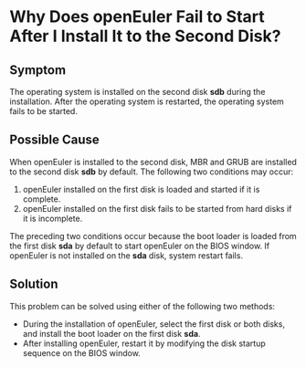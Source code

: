 # Why Does openEuler Fail to Start After I Install It to the Second Disk?<a name="EN-US_TOPIC_0214071180"></a>

## Symptom<a name="en-us_topic_0151920731_sf8787c1a7e564af4ad6d72b45d07f036"></a>

The operating system is installed on the second disk  **sdb**  during the installation. After the operating system is restarted, the operating system fails to be started.

## Possible Cause<a name="en-us_topic_0151920731_s2c25517ecc454d8eaaa7b81616ea29e8"></a>

When openEuler is installed to the second disk, MBR and GRUB are installed to the second disk  **sdb**  by default. The following two conditions may occur:

1.  openEuler installed on the first disk is loaded and started if it is complete.
2.  openEuler installed on the first disk fails to be started from hard disks if it is incomplete.

The preceding two conditions occur because the boot loader is loaded from the first disk  **sda**  by default to start openEuler on the BIOS window. If openEuler is not installed on the  **sda**  disk, system restart fails.

## Solution<a name="en-us_topic_0151920731_s9c2d562eab3549f3a0d44f642c8c118a"></a>

This problem can be solved using either of the following two methods:

-   During the installation of openEuler, select the first disk or both disks, and install the boot loader on the first disk  **sda**.
-   After installing openEuler, restart it by modifying the disk startup sequence on the BIOS window.

